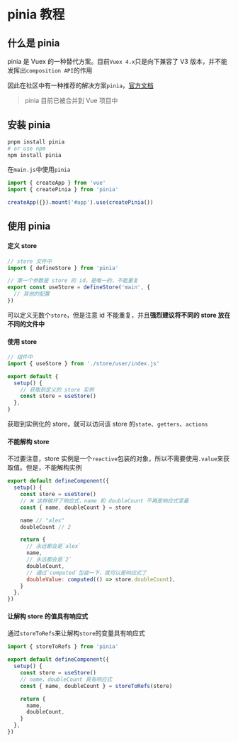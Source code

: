 # pinia 教程

## 什么是 pinia

pinia 是 Vuex 的一种替代方案。目前`Vuex 4.x`只是向下兼容了 V3 版本，并不能发挥出`composition API`的作用

因此在社区中有一种推荐的解决方案`pinia`，[官方文档](https://pinia.vuejs.org/)

> pinia 目前已被合并到 Vue 项目中

## 安装 pinia

```bash
pnpm install pinia
# or use npm
npm install pinia
```

在`main.js`中使用`pinia`

```js
import { createApp } from 'vue'
import { createPinia } from 'pinia'

createApp({}).mount('#app').use(createPinia())
```

## 使用 pinia

#### 定义 store

```js
// store 文件中
import { defineStore } from 'pinia'

// 第一个参数是 store 的 id，是唯一的，不能重复
export const useStore = defineStore('main', {
  // 其他的配置
})
```

可以定义无数个`store`，但是注意 id 不能重复，并且**强烈建议将不同的 store 放在不同的文件中**

#### 使用 store

```js
// 组件中
import { useStore } from './store/user/index.js'

export default {
  setup() {
    // 获取到定义的 store 实例
    const store = useStore()
  },
}
```

获取到实例化的 store，就可以访问该 store 的`state`、`getters`、`actions`

#### 不能解构 store

不过要注意，store 实例是一个`reactive`包装的对象，所以不需要使用`.value`来获取值。但是，不能解构实例

```js
export default defineComponent({
  setup() {
    const store = useStore()
    // ❌ 这样破坏了响应式，name 和 doubleCount 不再是响应式变量
    const { name, doubleCount } = store

    name // "alex"
    doubleCount // 2

    return {
      // 永远都会是`alex`
      name,
      // 永远都会是`2`
      doubleCount,
      // 通过`computed`包装一下，就可以是响应式了
      doubleValue: computed(() => store.doubleCount),
    }
  },
})
```

#### 让解构 store 的值具有响应式

通过`storeToRefs`来让解构`store`的变量具有响应式

```js
import { storeToRefs } from 'pinia'

export default defineComponent({
  setup() {
    const store = useStore()
    // name、doubleCount 具有响应式
    const { name, doubleCount } = storeToRefs(store)

    return {
      name,
      doubleCount,
    }
  },
})
```
